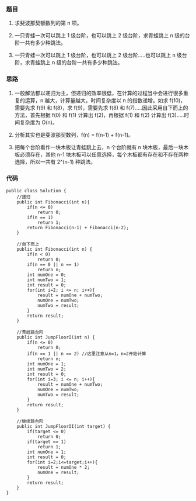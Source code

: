 ### 题目
1. 求斐波那契额数列的第 n 项。

2. 一只青蛙一次可以跳上 1 级台阶，也可以跳上 2 级台阶，求青蛙跳上 n 级的台阶一共有多少种跳法。

3. 一只青蛙一次可以跳上 1 级台阶，也可以跳上 2 级台阶.....也可以跳上 n 级台阶，求青蛙跳上 n 级的台阶一共有多少种跳法。

### 思路
1. 一般解法都以递归为主，但递归的效率很低，在计算的过程当中会进行很多重复的运算，n 越大，计算量越大，时间复杂度以 n 的指数递增。如求 f(10)，需要先求 f(9) 和 f(8)，求 f(9)，需要先求 f(8) 和 f(7).....因此采用自下而上的方法，首先根据 f(0) 和 f(1) 计算出 f(2)，再根据 f(1) 和 f(2) 计算出 f(3).....时间复杂度为 O(n)。

2. 分析其实也是斐波那契数列，f(n) = f(n-1) + f(n-1)。

3. 把每个台阶看作一块木板让青蛙跳上去，n 个台阶就有 n 块木板，最后一块木板必须存在，其他 n-1 块木板可以任意选择，每个木板都有存在和不存在两种选择，所以一共有 2^(n-1) 种跳法。

### 代码
```
public class Solution {
    //递归
	public int Fibonacci(int n){
		if(n <= 0)
			return 0;
		if(n == 1)
			return 1;
		return Fibonacci(n-1) + Fibonacci(n-2);
	}
	
	//自下而上
	public int Fibonacci(int n) {
		if(n < 0)
			return 0;
		if(n == 0 || n == 1)
			return n;
		int numOne = 0;
		int numTwo = 1;
		int result = 0;
		for(int i=2; i <= n; i++){
			result = numOne + numTwo;
			numOne = numTwo;
			numTwo = result;
		}
		return result;
    }
	
	//青蛙跳台阶
	public int JumpFloorI(int n) {
		if(n <= 0)
			return 0;
		if(n == 1 || n == 2) //这里注意从n=1，n=2开始计算
			return n;
		int numOne = 1;
		int numTwo = 2;
		int result = 0;
		for(int i=3; i <= n; i++){
			result = numOne + numTwo;
			numOne = numTwo;
			numTwo = result;
		}
		return result;
    }
	
	//继续跳台阶
	public int JumpFloorII(int target) {
		if(target <= 0)
			return 0;
		if(target == 1)
			return 1;
		int numOne = 1;
		int result = 0;
		for(int i=2;i<=target;i++){
			result = numOne * 2;
			numOne = result;
		}
		return result;
	}
}
```